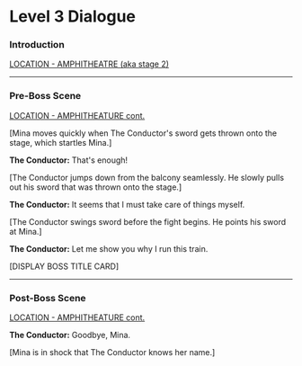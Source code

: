 # Level 3 Dialogue

### Introduction
<u>LOCATION - AMPHITHEATRE (aka stage 2)</u>



---

### Pre-Boss Scene
<u>LOCATION - AMPHITHEATURE cont.</u>

[Mina moves quickly when The Conductor's sword gets thrown onto the stage, which startles Mina.]

**The Conductor:** That's enough!

[The Conductor jumps down from the balcony seamlessly. He slowly pulls out his sword that was thrown onto the stage.]

**The Conductor:** It seems that I must take care of things myself.

[The Conductor swings sword before the fight begins. He points his sword at Mina.]

**The Conductor:** Let me show you why I run this train.

[DISPLAY BOSS TITLE CARD]

---

### Post-Boss Scene
<u>LOCATION - AMPHITHEATURE cont.</u>

**The Conductor:** Goodbye, Mina.

[Mina is in shock that The Conductor knows her name.]